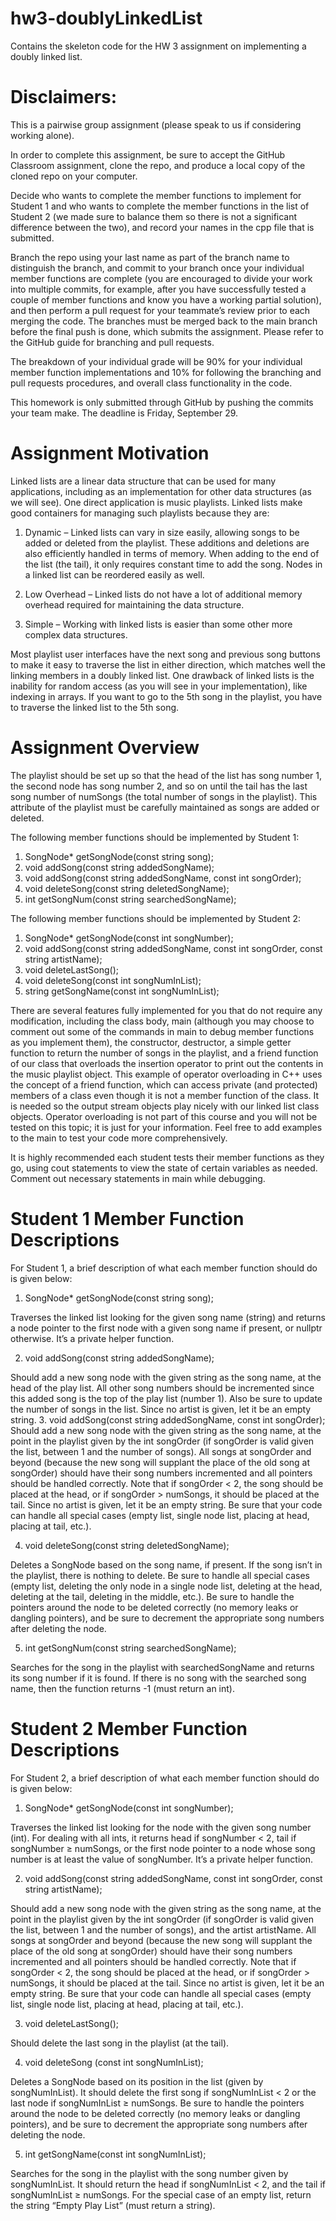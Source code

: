 # hw3-doublyLinkedList
Contains the skeleton code for the HW 3 assignment on implementing a doubly linked list.

# Disclaimers:
This is a pairwise group assignment (please speak to us if considering working alone). 

In order to complete this assignment, be sure to accept the GitHub Classroom assignment, clone the repo, and produce a local copy of the cloned repo on your computer. 

Decide who wants to complete the member functions to implement for Student 1 and who wants to complete the member functions in the list of Student 2 (we made sure to balance them so there is not a significant difference between the two), and record your names in the cpp file that is submitted. 

Branch the repo using your last name as part of the branch name to distinguish the branch, and commit to your branch once your individual member functions are complete (you are encouraged to divide your work into multiple commits, for example, after you have successfully tested a couple of member functions and know you have a working partial solution), and then perform a pull request for your teammate’s review prior to each merging the code. The branches must be merged back to the main branch before the final push is done, which submits the assignment. Please refer to the GitHub guide for branching and pull requests. 

The breakdown of your individual grade will be 90% for your individual member function implementations and 10% for following the branching and pull requests procedures, and overall class functionality in the code. 

This homework is only submitted through GitHub by pushing the commits your team make. The deadline is Friday, September 29.

# Assignment Motivation

Linked lists are a linear data structure that can be used for many applications, including as an implementation for other data structures (as we will see). One direct application is music playlists. Linked lists make good containers for managing such playlists because they are:

1.	Dynamic – Linked lists can vary in size easily, allowing songs to be added or deleted from the playlist. These additions and deletions are also efficiently handled in terms of memory. When adding to the end of the list (the tail), it only requires constant time to add the song. Nodes in a linked list can be reordered easily as well. 

2.	Low Overhead – Linked lists do not have a lot of additional memory overhead required for maintaining the data structure. 

3.	Simple – Working with linked lists is easier than some other more complex data structures.

Most playlist user interfaces have the next song and previous song buttons to make it easy to traverse the list in either direction, which matches well the linking members in a doubly linked list. One drawback of linked lists is the inability for random access (as you will see in your implementation), like indexing in arrays. If you want to go to the 5th song in the playlist, you have to traverse the linked list to the 5th song.

# Assignment Overview

The playlist should be set up so that the head of the list has song number 1, the second node has song number 2, and so on until the tail has the last song number of numSongs (the total number of songs in the playlist). This attribute of the playlist must be carefully maintained as songs are added or deleted.

The following member functions should be implemented by Student 1:

1.	SongNode* getSongNode(const string song);
2.	void addSong(const string addedSongName);
3.	void addSong(const string addedSongName, const int songOrder);
4.	void deleteSong(const string deletedSongName);
5.	int getSongNum(const string searchedSongName);

The following member functions should be implemented by Student 2:

1.	SongNode* getSongNode(const int songNumber);
2.	void addSong(const string addedSongName, const int songOrder, const string artistName);
3.	void deleteLastSong();
4.	void deleteSong(const int songNumInList);
5.	string getSongName(const int songNumInList);

There are several features fully implemented for you that do not require any modification, including the class body, main (although you may choose to comment out some of the commands in main to debug member functions as you implement them), the constructor, destructor, a simple getter function to return the number of songs in the playlist, and a friend function of our class that overloads the insertion operator to print out the contents in the music playlist object. This example of operator overloading in C++ uses the concept of a friend function, which can access private (and protected) members of a class even though it is not a member function of the class. It is needed so the output stream objects play nicely with our linked list class objects. Operator overloading is not part of this course and you will not be tested on this topic; it is just for your information. Feel free to add examples to the main to test your code more comprehensively.  

It is highly recommended each student tests their member functions as they go, using cout statements to view the state of certain variables as needed. Comment out necessary statements in main while debugging.

# Student 1 Member Function Descriptions

For Student 1, a brief description of what each member function should do is given below:

1.	SongNode* getSongNode(const string song);

Traverses the linked list looking for the given song name (string) and returns a node pointer to the first node with a given song name if present, or nullptr otherwise. It’s a private helper function.

2.	void addSong(const string addedSongName);

Should add a new song node with the given string as the song name, at the head of the play list. All other song numbers should be incremented since this added song is the top of the play list (number 1). Also be sure to update the number of songs in the list. Since no artist is given, let it be an empty string.
3.	void addSong(const string addedSongName, const int songOrder);
Should add a new song node with the given string as the song name, at the point in the playlist given by the int songOrder (if songOrder is valid given the list, between 1 and the number of songs). All songs at songOrder and beyond (because the new song will supplant the place of the old song at songOrder) should have their song numbers incremented and all pointers should be handled correctly. Note that if songOrder < 2, the song should be placed at the head, or if songOrder > numSongs, it should be placed at the tail. Since no artist is given, let it be an empty string. Be sure that your code can handle all special cases (empty list, single node list, placing at head, placing at tail, etc.).

4.	void deleteSong(const string deletedSongName);

Deletes a SongNode based on the song name, if present. If the song isn’t in the playlist, there is nothing to delete. Be sure to handle all special cases (empty list, deleting the only node in a single node list, deleting at the head, deleting at the tail, deleting in the middle, etc.). Be sure to handle the pointers around the node to be deleted correctly (no memory leaks or dangling pointers), and be sure to decrement the appropriate song numbers after deleting the node.

5.	int getSongNum(const string searchedSongName);

Searches for the song in the playlist with searchedSongName and returns its song number if it is found. If there is no song with the searched song name, then the function returns -1 (must return an int).
 
# Student 2 Member Function Descriptions

For Student 2, a brief description of what each member function should do is given below:

1. SongNode* getSongNode(const int songNumber);

Traverses the linked list looking for the node with the given song number (int). For dealing with all ints, it returns head if songNumber < 2, tail if songNumber ≥  numSongs, or the first node pointer to a node whose song number is at least the value of songNumber. It’s a private helper function.

2. void addSong(const string addedSongName, const int songOrder, const string artistName);

Should add a new song node with the given string as the song name, at the point in the playlist given by the int songOrder (if songOrder is valid given the list, between 1 and the number of songs), and the artist artistName. All songs at songOrder and beyond (because the new song will supplant the place of the old song at songOrder) should have their song numbers incremented and all pointers should be handled correctly. Note that if songOrder < 2, the song should be placed at the head, or if songOrder > numSongs, it should be placed at the tail. Since no artist is given, let it be an empty string. Be sure that your code can handle all special cases (empty list, single node list, placing at head, placing at tail, etc.).

3. void deleteLastSong();

Should delete the last song in the playlist (at the tail). 

4. void deleteSong (const int songNumInList);

Deletes a SongNode based on its position in the list (given by songNumInList). It should delete the first song if songNumInList < 2 or the last node if songNumInList ≥  numSongs. Be sure to handle the pointers around the node to be deleted correctly (no memory leaks or dangling pointers), and be sure to decrement the appropriate song numbers after deleting the node.

5. int getSongName(const int songNumInList);

Searches for the song in the playlist with the song number given by songNumInList. It should return the head if songNumInList < 2, and the tail if songNumInList ≥ numSongs. For the special case of an empty list, return the string “Empty Play List” (must return a string).



